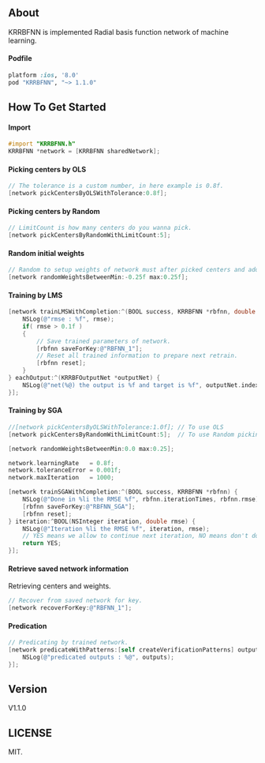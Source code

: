 ## About

KRRBFNN is implemented Radial basis function network of machine learning.

#### Podfile

```ruby
platform :ios, '8.0'
pod "KRRBFNN", "~> 1.1.0"
```

## How To Get Started

#### Import
``` objective-c
#import "KRRBFNN.h"
KRRBFNN *network = [KRRBFNN sharedNetwork];
```

#### Picking centers by OLS
``` objective-c
// The tolerance is a custom number, in here example is 0.8f.
[network pickCentersByOLSWithTolerance:0.8f];
```

#### Picking centers by Random
``` objective-c
// LimitCount is how many centers do you wanna pick.
[network pickCentersByRandomWithLimitCount:5];
```

#### Random initial weights
``` objective-c
// Random to setup weights of network must after picked centers and added patterns.
[network randomWeightsBetweenMin:-0.25f max:0.25f];
```

#### Training by LMS
``` objective-c
[network trainLMSWithCompletion:^(BOOL success, KRRBFNN *rbfnn, double rmse) {
    NSLog(@"rmse : %f", rmse);
    if( rmse > 0.1f )
    {
        // Save trained parameters of network.
        [rbfnn saveForKey:@"RBFNN_1"];
        // Reset all trained information to prepare next retrain.
        [rbfnn reset];
    }
} eachOutput:^(KRRBFOutputNet *outputNet) {
    NSLog(@"net(%@) the output is %f and target is %f", outputNet.indexKey, outputNet.outputValue, outputNet.targetValue);
}];
```

#### Training by SGA
``` objective-c
//[network pickCentersByOLSWithTolerance:1.0f]; // To use OLS
[network pickCentersByRandomWithLimitCount:5];  // To use Random picking

[network randomWeightsBetweenMin:0.0 max:0.25];

network.learningRate   = 0.8f;
network.toleranceError = 0.001f;
network.maxIteration   = 1000;

[network trainSGAWithCompletion:^(BOOL success, KRRBFNN *rbfnn) {
    NSLog(@"Done in %li the RMSE %f", rbfnn.iterationTimes, rbfnn.rmse);
    [rbfnn saveForKey:@"RBFNN_SGA"];
    [rbfnn reset];
} iteration:^BOOL(NSInteger iteration, double rmse) {
    NSLog(@"Iteration %li the RMSE %f", iteration, rmse);
    // YES means we allow to continue next iteration, NO means don't do next iteration (immediately stop).
    return YES;
}];
```

#### Retrieve saved network information
Retrieving centers and weights.
``` objective-c
// Recover from saved network for key.
[network recoverForKey:@"RBFNN_1"];
```

#### Predication
``` objective-c
// Predicating by trained network.
[network predicateWithPatterns:[self createVerificationPatterns] output:^(NSDictionary<NSString *,NSArray<NSNumber *> *> *outputs) {
    NSLog(@"predicated outputs : %@", outputs);
}];
```

## Version

V1.1.0

## LICENSE

MIT.

